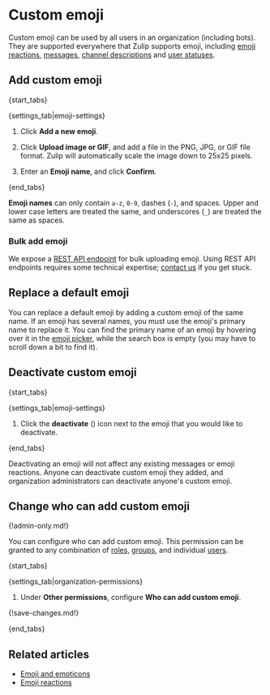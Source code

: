 # Custom emoji

[emoji-reactions]: /help/emoji-reactions
[emoji-messages]: /help/format-your-message-using-markdown#emoji-and-emoticons
[emoji-channels]: /help/change-the-channel-description
[emoji-status]: /help/status-and-availability

Custom emoji can be used by all users in an organization (including
bots).  They are supported everywhere that Zulip supports emoji,
including [emoji reactions][emoji-reactions],
[messages][emoji-messages], [channel descriptions][emoji-channels] and
[user statuses][emoji-status].

## Add custom emoji

{start_tabs}

{settings_tab|emoji-settings}

1. Click **Add a new emoji**.

1. Click **Upload image or GIF**, and add a file in the PNG, JPG, or
   GIF file format. Zulip will automatically scale the image down to
   25x25 pixels.

1. Enter an **Emoji name**, and click **Confirm**.

{end_tabs}

**Emoji names** can only contain `a-z`, `0-9`, dashes (`-`), and spaces.
Upper and lower case letters are treated the same, and underscores (`_`)
are treated the same as spaces.

### Bulk add emoji

We expose a [REST API endpoint](/api/upload-custom-emoji) for bulk uploading
emoji. Using REST API endpoints requires some technical expertise;
[contact us](/help/contact-support) if you get stuck.

## Replace a default emoji

You can replace a default emoji by adding a custom emoji of the same
name. If an emoji has several names, you must use the emoji's primary name
to replace it. You can find the primary name of an emoji by hovering over it
in the [emoji picker](/help/emoji-and-emoticons#use-an-emoji-in-your-message),
while the search box is empty (you may have to scroll down a bit to find it).

## Deactivate custom emoji

{start_tabs}

{settings_tab|emoji-settings}

1. Click the **deactivate** (<i class="zulip-icon zulip-icon-trash"></i>) icon next to the
   emoji that you would like to deactivate.

{end_tabs}

Deactivating an emoji will not affect any existing messages or emoji
reactions. Anyone can deactivate custom emoji they added, and organization
administrators can deactivate anyone's custom emoji.

## Change who can add custom emoji

{!admin-only.md!}

You can configure who can add custom emoji. This permission can be granted to
any combination of [roles](/help/user-roles), [groups](/help/user-groups), and
individual [users](/help/introduction-to-users).

{start_tabs}

{settings_tab|organization-permissions}

1. Under **Other permissions**, configure **Who can add custom emoji**.

{!save-changes.md!}

{end_tabs}

## Related articles

* [Emoji and emoticons](/help/emoji-and-emoticons)
* [Emoji reactions](/help/emoji-reactions)
